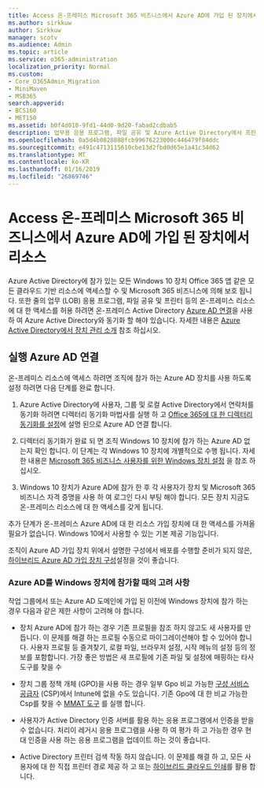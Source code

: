 ```yaml
---
title: Access 온-프레미스 Microsoft 365 비즈니스에서 Azure AD에 가입 된 장치에서 리소스
ms.author: sirkkuw
author: Sirkkuw
manager: scotv
ms.audience: Admin
ms.topic: article
ms.service: o365-administration
localization_priority: Normal
ms.custom:
- Core_O365Admin_Migration
- MiniMaven
- MSB365
search.appverid:
- BCS160
- MET150
ms.assetid: b0f4d010-9fd1-44d0-9d20-fabad2cdbab5
description: 업무용 응용 프로그램, 파일 공유 및 Azure Active Directory에서 프린터 가입 Windows 10 장치와 동일 하 게 온-프레미스 리소스에 대 한 액세스를 얻는 방법에 알아봅니다.
ms.openlocfilehash: 0a5d4b0828888fcb99676223000c446479f84ddc
ms.sourcegitcommit: e491c4713115610cbe13d2fbd0d65e1a41c34d62
ms.translationtype: MT
ms.contentlocale: ko-KR
ms.lasthandoff: 01/16/2019
ms.locfileid: "26869746"
---
```

# <a name="access-on-premises-resources-from-an-azure-ad-joined-device-in-microsoft-365-business"></a>Access 온-프레미스 Microsoft 365 비즈니스에서 Azure AD에 가입 된 장치에서 리소스

Azure Active Directory에 참가 있는 모든 Windows 10 장치 Office 365 앱 같은 모든 클라우드 기반 리소스에 액세스할 수 및 Microsoft 365 비즈니스에 의해 보호 됩니다. 또한 줄의 업무 (LOB) 응용 프로그램, 파일 공유 및 프린터 등의 온-프레미스 리소스에 대 한 액세스를 허용 하려면 온-프레미스 Active Directory [Azure AD 연결](https://docs.microsoft.com/en-us/azure/active-directory/connect/active-directory-aadconnect)을 사용 하 여 Azure Active Directory와 동기화 할 해야 있습니다. 자세한 내용은 [Azure Active Directory에서 장치 관리 소개](https://docs.microsoft.com/en-us/azure/active-directory/device-management-introduction) 참조 하십시오. 
  
## <a name="run-azure-ad-connect"></a>실행 Azure AD 연결

온-프레미스 리소스에 액세스 하려면 조직에 참가 하는 Azure AD 장치를 사용 하도록 설정 하려면 다음 단계를 완료 합니다.
  
1. Azure Active Directory에 사용자, 그룹 및 로컬 Active Directory에서 연락처를 동기화 하려면 디렉터리 동기화 마법사를 실행 하 고 [Office 365에 대 한 디렉터리 동기화를 설정](https://support.office.com/article/1b3b5318-6977-42ed-b5c7-96fa74b08846)에 설명 된으로 Azure AD 연결 합니다.
    
2. 디렉터리 동기화가 완료 되 면 조직 Windows 10 장치에 참가 하는 Azure AD 없는지 확인 합니다. 이 단계는 각 Windows 10 장치에 개별적으로 수행 됩니다. 자세한 내용은 [Microsoft 365 비즈니스 사용자를 위한 Windows 장치 설정](set-up-windows-devices.md) 을 참조 하십시오. 
    
3. Windows 10 장치가 Azure AD에 참가 한 후 각 사용자가 장치 및 Microsoft 365 비즈니스 자격 증명을 사용 하 여 로그인 다시 부팅 해야 합니다. 모든 장치 지금도 온-프레미스 리소스에 대 한 액세스를 갖게 됩니다.
    
추가 단계가 온-프레미스 Azure AD에 대 한 리소스 가입 장치에 대 한 액세스를 가져올 필요가 없습니다. Windows 10에서 사용할 수 있는 기본 제공 기능입니다. 
  
조직이 Azure AD 가입 장치 위에서 설명한 구성에서 배포를 수행할 준비가 되지 않은, [하이브리드 Azure AD 가입 장치 구성](manage-windows-devices.md)설정을 것이 좋습니다.
  
### <a name="considerations-when-joining-your-windows-devices-to-azure-ad"></a>Azure AD를 Windows 장치에 참가할 때의 고려 사항

작업 그룹에서 또는 Azure AD 도메인에 가입 된 이전에 Windows 장치에 참가 하는 경우 다음과 같은 제한 사항이 고려해 야 합니다.
  
- 장치 Azure AD에 참가 하는 경우 기존 프로필을 참조 하지 않고도 새 사용자를 만듭니다. 이 문제를 해결 하는 프로필 수동으로 마이그레이션해야 할 수 있어야 합니다. 사용자 프로필 등 즐겨찾기, 로컬 파일, 브라우저 설정, 시작 메뉴의 설정 등의 정보를 포함합니다. 가장 좋은 방법은 새 프로필에 기존 파일 및 설정에 매핑하는 타사 도구를 찾을 수
    
- 장치 그룹 정책 개체 (GPO)을 사용 하는 경우 일부 Gpo 비교 가능한 [구성 서비스 공급자](https://docs.microsoft.com/windows/configuration/provisioning-packages/how-it-pros-can-use-configuration-service-providers) (CSP)에서 Intune에 없을 수도 있습니다. 기존 Gpo에 대 한 비교 가능한 Csp를 찾을 수 [MMAT 도구](https://www.microsoft.com/download/details.aspx?id=45520) 를 실행 합니다. 
    
- 사용자가 Active Directory 인증 서버를 활용 하는 응용 프로그램에서 인증을 받을 수 없습니다. 처리이 레거시 응용 프로그램을 사용 하 여 평가 하 고 가능한 경우 현대 인증을 사용 하는 응용 프로그램을 업데이트 하는 것이 좋습니다.
    
- Active Directory 프린터 검색 작동 하지 않습니다. 이 문제를 해결 하 고, 모든 사용자에 대 한 직접 프린터 경로 제공 하 고 또는 [하이브리드 클라우드 인쇄](https://docs.microsoft.com/windows-server/administration/hybrid-cloud-print/hybrid-cloud-print-deploy)를 활용 합니다.
    

